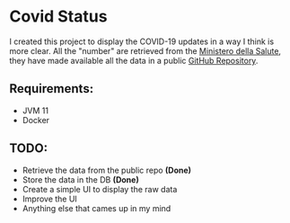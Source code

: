# Covid Status

I created this project to display the COVID-19 updates in a way I think is more clear.
All the "number" are retrieved from the [Ministero della Salute](https://www.salute.gov.it/), they have made available all the data in a public [GitHub Repository](https://github.com/pcm-dpc/COVID-19).

## Requirements:
* JVM 11
* Docker

## TODO:
* Retrieve the data from the public repo **(Done)**
* Store the data in the DB **(Done)**
* Create a simple UI to display the raw data
* Improve the UI
* Anything else that cames up in my mind
